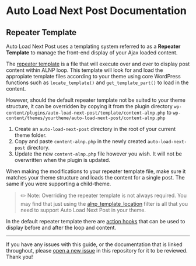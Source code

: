 # Auto Load Next Post Documentation

## Repeater Template

Auto Load Next Post uses a templating system referred to as a **Repeater Template** to manage the front-end display of your Ajax loaded content.

The [repeater template](https://github.com/autoloadnextpost/auto-load-next-post/blob/master/template/content-alnp.php) is a file that will execute over and over to display post content within ALNP loop. This template will look for and load the appropiate template files according to your theme using core WordPress functions such as `locate_template()` and `get_template_part()` to load in the content.

However, should the default repeater template not be suited to your theme structure, it can be overridden by copying it from the plugin directory `wp-content/plugins/auto-load-next-post/template/content-alnp.php` to `wp-content/themes/yourtheme/auto-load-next-post/content-alnp.php`

1. Create an `auto-load-next-post` directory in the root of your current theme folder.
2. Copy and paste `content-alnp.php` in the newly created `auto-load-next-post` directory.
3. Update the new `content-alnp.php` file however you wish. It will not be overwritten when the plugin is updated.

When making the modifications to your repeater template file, make sure it matches your theme structure and loads the content for a single post. The same if you were supporting a child-theme.

> ✏️ Note: Overriding the repeater template is not always required. You may find that just using the [alnp_template_location](https://github.com/autoloadnextpost/alnp-documentation/blob/master/en_US/filter-hooks.md#filter-alnp_template_location) filter is all that you need to support Auto Load Next Post in your theme.

In the default repeater template there are [action hooks](https://github.com/autoloadnextpost/alnp-documentation/blob/master/en_US/action-hooks.md) that can be used to display before and after the loop and content.

---

If you have any issues with this guide, or the documentation that is linked throughout, please [open a new issue](https://github.com/autoloadnextpost/alnp-documentation/issues/new) in this repository for it to be reviewed. Thank you!